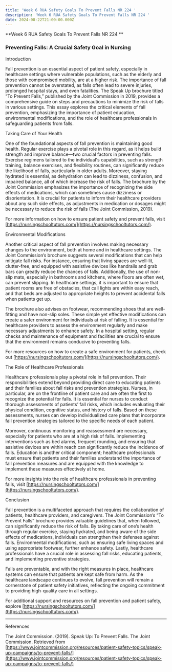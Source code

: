 ```yaml
---
title: 'Week 6 RUA Safety Goals To Prevent Falls NR 224 '
description: 'Week 6 RUA Safety Goals To Prevent Falls NR 224 '
date: 2024-08-22T21:00:00.000Z
---
```


**Week 6 RUA Safety Goals To Prevent Falls NR 224 **

### Preventing Falls: A Crucial Safety Goal in Nursing

Introduction

Fall prevention is an essential aspect of patient safety, especially in healthcare settings where vulnerable populations, such as the elderly and those with compromised mobility, are at a higher risk. The importance of fall prevention cannot be overstated, as falls often lead to severe injuries, prolonged hospital stays, and even fatalities. The Speak Up brochure titled “To Prevent Falls,” published by the Joint Commission in 2019, provides a comprehensive guide on steps and precautions to minimize the risk of falls in various settings. This essay explores the critical elements of fall prevention, emphasizing the importance of patient education, environmental modifications, and the role of healthcare professionals in safeguarding patients from falls.

Taking Care of Your Health

One of the foundational aspects of fall prevention is maintaining good health. Regular exercise plays a pivotal role in this regard, as it helps build strength and improve balance—two crucial factors in preventing falls. Exercise regimens tailored to the individual's capabilities, such as strength training, balance exercises, and flexibility routines, can significantly reduce the likelihood of falls, particularly in older adults. Moreover, staying hydrated is essential, as dehydration can lead to dizziness, confusion, and impaired balance, all of which increase the risk of falls. The brochure by the Joint Commission emphasizes the importance of recognizing the side effects of medications, which can sometimes cause dizziness or disorientation. It is crucial for patients to inform their healthcare providers about any such side effects, as adjustments in medication or dosages might be necessary to reduce the risk of falls (The Joint Commission, 2019).

For more information on how to ensure patient safety and prevent falls, visit [https://nursingschooltutors.com/](https://nursingschooltutors.com/).

Environmental Modifications

Another critical aspect of fall prevention involves making necessary changes to the environment, both at home and in healthcare settings. The Joint Commission’s brochure suggests several modifications that can help mitigate fall risks. For instance, ensuring that living spaces are well-lit, clutter-free, and equipped with assistive devices like handrails and grab bars can greatly reduce the chances of falls. Additionally, the use of non-slip mats, especially in bathrooms and kitchens, where floors are often wet, can prevent slipping. In healthcare settings, it is important to ensure that patient rooms are free of obstacles, that call lights are within easy reach, and that beds are adjusted to appropriate heights to prevent accidental falls when patients get up.

The brochure also advises on footwear, recommending shoes that are well-fitting and have non-slip soles. These simple yet effective modifications can create a safer environment for individuals at risk of falling. It is essential for healthcare providers to assess the environment regularly and make necessary adjustments to enhance safety. In a hospital setting, regular checks and maintenance of equipment and facilities are crucial to ensure that the environment remains conducive to preventing falls.

For more resources on how to create a safe environment for patients, check out [https://nursingschooltutors.com/](https://nursingschooltutors.com/).

The Role of Healthcare Professionals

Healthcare professionals play a pivotal role in fall prevention. Their responsibilities extend beyond providing direct care to educating patients and their families about fall risks and prevention strategies. Nurses, in particular, are on the frontline of patient care and are often the first to recognize the potential for falls. It is essential for nurses to conduct thorough assessments of patients’ fall risks, which includes evaluating their physical condition, cognitive status, and history of falls. Based on these assessments, nurses can develop individualized care plans that incorporate fall prevention strategies tailored to the specific needs of each patient.

Moreover, continuous monitoring and reassessment are necessary, especially for patients who are at a high risk of falls. Implementing interventions such as bed alarms, frequent rounding, and ensuring that assistive devices are within reach can significantly reduce the incidence of falls. Education is another critical component; healthcare professionals must ensure that patients and their families understand the importance of fall prevention measures and are equipped with the knowledge to implement these measures effectively at home.

For more insights into the role of healthcare professionals in preventing falls, visit [https://nursingschooltutors.com/](https://nursingschooltutors.com/).

Conclusion

Fall prevention is a multifaceted approach that requires the collaboration of patients, healthcare providers, and caregivers. The Joint Commission’s “To Prevent Falls” brochure provides valuable guidelines that, when followed, can significantly reduce the risk of falls. By taking care of one’s health through regular exercise, staying hydrated, and being aware of the side effects of medications, individuals can strengthen their defenses against falls. Environmental modifications, such as ensuring safe living spaces and using appropriate footwear, further enhance safety. Lastly, healthcare professionals have a crucial role in assessing fall risks, educating patients, and implementing preventive strategies.

Falls are preventable, and with the right measures in place, healthcare systems can ensure that patients are kept safe from harm. As the healthcare landscape continues to evolve, fall prevention will remain a cornerstone of patient safety initiatives, reflecting the ongoing commitment to providing high-quality care in all settings.

For additional support and resources on fall prevention and patient safety, explore [https://nursingschooltutors.com/](https://nursingschooltutors.com/).

***

References

The Joint Commission. (2019). Speak Up: To Prevent Falls. The Joint Commission. Retrieved from [https://www.jointcommission.org/resources/patient-safety-topics/speak-up-campaigns/to-prevent-falls/](https://www.jointcommission.org/resources/patient-safety-topics/speak-up-campaigns/to-prevent-falls/)
